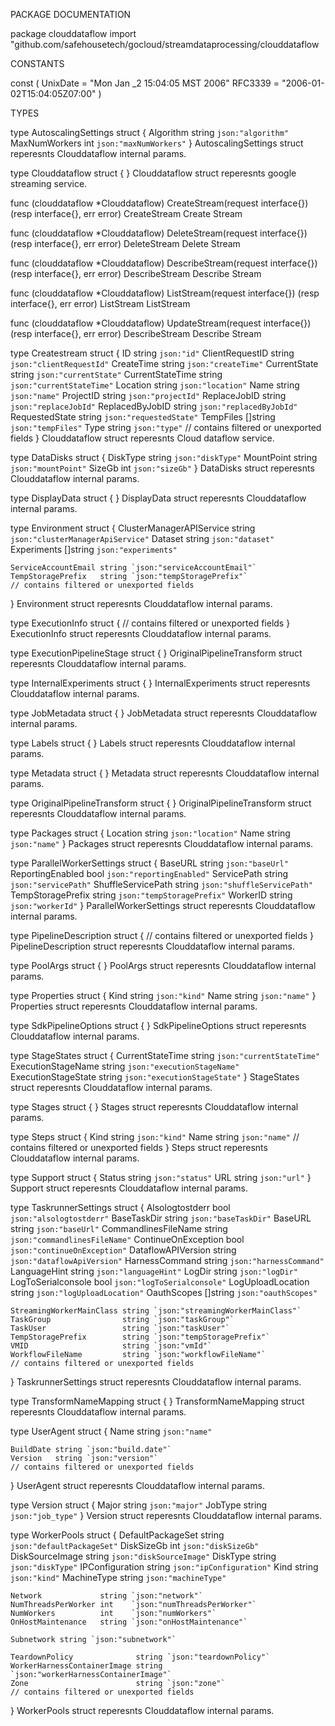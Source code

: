 PACKAGE DOCUMENTATION

package clouddataflow
    import "github.com/safehousetech/gocloud/streamdataprocessing/clouddataflow


CONSTANTS

const (
    UnixDate = "Mon Jan _2 15:04:05 MST 2006"
    RFC3339  = "2006-01-02T15:04:05Z07:00"
)

TYPES

type AutoscalingSettings struct {
    Algorithm     string `json:"algorithm"`
    MaxNumWorkers int    `json:"maxNumWorkers"`
}
    AutoscalingSettings struct reperesnts Clouddataflow internal params.

type Clouddataflow struct {
}
    Clouddataflow struct reperesnts google streaming service.

func (clouddataflow *Clouddataflow) CreateStream(request interface{}) (resp interface{}, err error)
    CreateStream Create Stream

func (clouddataflow *Clouddataflow) DeleteStream(request interface{}) (resp interface{}, err error)
    DeleteStream Delete Stream

func (clouddataflow *Clouddataflow) DescribeStream(request interface{}) (resp interface{}, err error)
    DescribeStream Describe Stream

func (clouddataflow *Clouddataflow) ListStream(request interface{}) (resp interface{}, err error)
    ListStream ListStream

func (clouddataflow *Clouddataflow) UpdateStream(request interface{}) (resp interface{}, err error)
    DescribeStream Describe Stream

type Createstream struct {
    ID               string   `json:"id"`
    ClientRequestID  string   `json:"clientRequestId"`
    CreateTime       string   `json:"createTime"`
    CurrentState     string   `json:"currentState"`
    CurrentStateTime string   `json:"currentStateTime"`
    Location         string   `json:"location"`
    Name             string   `json:"name"`
    ProjectID        string   `json:"projectId"`
    ReplaceJobID     string   `json:"replaceJobId"`
    ReplacedByJobID  string   `json:"replacedByJobId"`
    RequestedState   string   `json:"requestedState"`
    TempFiles        []string `json:"tempFiles"`
    Type             string   `json:"type"`
    // contains filtered or unexported fields
}
    Clouddataflow struct reperesnts Cloud dataflow service.

type DataDisks struct {
    DiskType   string `json:"diskType"`
    MountPoint string `json:"mountPoint"`
    SizeGb     int    `json:"sizeGb"`
}
    DataDisks struct reperesnts Clouddataflow internal params.

type DisplayData struct {
}
    DisplayData struct reperesnts Clouddataflow internal params.

type Environment struct {
    ClusterManagerAPIService string   `json:"clusterManagerApiService"`
    Dataset                  string   `json:"dataset"`
    Experiments              []string `json:"experiments"`

    ServiceAccountEmail string `json:"serviceAccountEmail"`
    TempStoragePrefix   string `json:"tempStoragePrefix"`
    // contains filtered or unexported fields
}
    Environment struct reperesnts Clouddataflow internal params.

type ExecutionInfo struct {
    // contains filtered or unexported fields
}
    ExecutionInfo struct reperesnts Clouddataflow internal params.

type ExecutionPipelineStage struct {
}
    OriginalPipelineTransform struct reperesnts Clouddataflow internal
    params.

type InternalExperiments struct {
}
    InternalExperiments struct reperesnts Clouddataflow internal params.

type JobMetadata struct {
}
    JobMetadata struct reperesnts Clouddataflow internal params.

type Labels struct {
}
    Labels struct reperesnts Clouddataflow internal params.

type Metadata struct {
}
    Metadata struct reperesnts Clouddataflow internal params.

type OriginalPipelineTransform struct {
}
    OriginalPipelineTransform struct reperesnts Clouddataflow internal
    params.

type Packages struct {
    Location string `json:"location"`
    Name     string `json:"name"`
}
    Packages struct reperesnts Clouddataflow internal params.

type ParallelWorkerSettings struct {
    BaseURL            string `json:"baseUrl"`
    ReportingEnabled   bool   `json:"reportingEnabled"`
    ServicePath        string `json:"servicePath"`
    ShuffleServicePath string `json:"shuffleServicePath"`
    TempStoragePrefix  string `json:"tempStoragePrefix"`
    WorkerID           string `json:"workerId"`
}
    ParallelWorkerSettings struct reperesnts Clouddataflow internal params.

type PipelineDescription struct {
    // contains filtered or unexported fields
}
    PipelineDescription struct reperesnts Clouddataflow internal params.

type PoolArgs struct {
}
    PoolArgs struct reperesnts Clouddataflow internal params.

type Properties struct {
    Kind string `json:"kind"`
    Name string `json:"name"`
}
    Properties struct reperesnts Clouddataflow internal params.

type SdkPipelineOptions struct {
}
    SdkPipelineOptions struct reperesnts Clouddataflow internal params.

type StageStates struct {
    CurrentStateTime    string `json:"currentStateTime"`
    ExecutionStageName  string `json:"executionStageName"`
    ExecutionStageState string `json:"executionStageState"`
}
    StageStates struct reperesnts Clouddataflow internal params.

type Stages struct {
}
    Stages struct reperesnts Clouddataflow internal params.

type Steps struct {
    Kind string `json:"kind"`
    Name string `json:"name"`
    // contains filtered or unexported fields
}
    Steps struct reperesnts Clouddataflow internal params.

type Support struct {
    Status string `json:"status"`
    URL    string `json:"url"`
}
    Support struct reperesnts Clouddataflow internal params.

type TaskrunnerSettings struct {
    Alsologtostderr      bool     `json:"alsologtostderr"`
    BaseTaskDir          string   `json:"baseTaskDir"`
    BaseURL              string   `json:"baseUrl"`
    CommandlinesFileName string   `json:"commandlinesFileName"`
    ContinueOnException  bool     `json:"continueOnException"`
    DataflowAPIVersion   string   `json:"dataflowApiVersion"`
    HarnessCommand       string   `json:"harnessCommand"`
    LanguageHint         string   `json:"languageHint"`
    LogDir               string   `json:"logDir"`
    LogToSerialconsole   bool     `json:"logToSerialconsole"`
    LogUploadLocation    string   `json:"logUploadLocation"`
    OauthScopes          []string `json:"oauthScopes"`

    StreamingWorkerMainClass string `json:"streamingWorkerMainClass"`
    TaskGroup                string `json:"taskGroup"`
    TaskUser                 string `json:"taskUser"`
    TempStoragePrefix        string `json:"tempStoragePrefix"`
    VMID                     string `json:"vmId"`
    WorkflowFileName         string `json:"workflowFileName"`
    // contains filtered or unexported fields
}
    TaskrunnerSettings struct reperesnts Clouddataflow internal params.

type TransformNameMapping struct {
}
    TransformNameMapping struct reperesnts Clouddataflow internal params.

type UserAgent struct {
    Name string `json:"name"`

    BuildDate string `json:"build.date"`
    Version   string `json:"version"`
    // contains filtered or unexported fields
}
    UserAgent struct reperesnts Clouddataflow internal params.

type Version struct {
    Major   string `json:"major"`
    JobType string `json:"job_type"`
}
    Version struct reperesnts Clouddataflow internal params.

type WorkerPools struct {
    DefaultPackageSet string `json:"defaultPackageSet"`
    DiskSizeGb        int    `json:"diskSizeGb"`
    DiskSourceImage   string `json:"diskSourceImage"`
    DiskType          string `json:"diskType"`
    IPConfiguration   string `json:"ipConfiguration"`
    Kind              string `json:"kind"`
    MachineType       string `json:"machineType"`

    Network             string `json:"network"`
    NumThreadsPerWorker int    `json:"numThreadsPerWorker"`
    NumWorkers          int    `json:"numWorkers"`
    OnHostMaintenance   string `json:"onHostMaintenance"`

    Subnetwork string `json:"subnetwork"`

    TeardownPolicy              string `json:"teardownPolicy"`
    WorkerHarnessContainerImage string `json:"workerHarnessContainerImage"`
    Zone                        string `json:"zone"`
    // contains filtered or unexported fields
}
    WorkerPools struct reperesnts Clouddataflow internal params.
